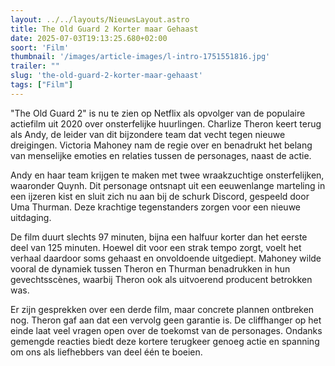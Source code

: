 ```yaml
---
layout: ../../layouts/NieuwsLayout.astro
title: The Old Guard 2 Korter maar Gehaast
date: 2025-07-03T19:13:25.680+02:00
soort: 'Film'
thumbnail: '/images/article-images/l-intro-1751551816.jpg'
trailer: ""
slug: 'the-old-guard-2-korter-maar-gehaast'
tags: ["Film"]
---
```


"The Old Guard 2" is nu te zien op Netflix als opvolger van de populaire
actiefilm uit 2020 over onsterfelijke huurlingen. Charlize Theron keert terug
als Andy, de leider van dit bijzondere team dat vecht tegen nieuwe dreigingen.
Victoria Mahoney nam de regie over en benadrukt het belang van menselijke
emoties en relaties tussen de personages, naast de actie.

Andy en haar team krijgen te maken met twee wraakzuchtige onsterfelijken,
waaronder Quynh. Dit personage ontsnapt uit een eeuwenlange marteling in een
ijzeren kist en sluit zich nu aan bij de schurk Discord, gespeeld door Uma
Thurman. Deze krachtige tegenstanders zorgen voor een nieuwe uitdaging.

De film duurt slechts 97 minuten, bijna een halfuur korter dan het eerste deel
van 125 minuten. Hoewel dit voor een strak tempo zorgt, voelt het verhaal
daardoor soms gehaast en onvoldoende uitgediept. Mahoney wilde vooral de
dynamiek tussen Theron en Thurman benadrukken in hun gevechtsscènes, waarbij
Theron ook als uitvoerend producent betrokken was.

Er zijn gesprekken over een derde film, maar concrete plannen ontbreken nog.
Theron gaf aan dat een vervolg geen garantie is. De cliffhanger op het einde
laat veel vragen open over de toekomst van de personages. Ondanks gemengde
reacties biedt deze kortere terugkeer genoeg actie en spanning om ons als
liefhebbers van deel één te boeien.